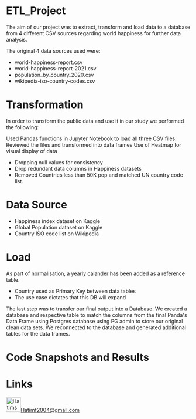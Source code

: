 # ETL_Project 

The aim of our project was to extract, transform and load data to a database from 4 different CSV sources regarding world happiness for further data analysis.

The original 4 data sources used were: 

- world-happiness-report.csv
- world-happiness-report-2021.csv
- population_by_country_2020.csv
- wikipedia-iso-country-codes.csv

# Transformation

In order to transform the public data and use it in our study we performed the following:

Used Pandas functions in Jupyter Notebook to load all three CSV files.
Reviewed the files and transformed into data frames
Use of Heatmap for visual display of data
- Dropping null values for consistency
- Drop redundant data columns in Happiness datasets
- Removed Countries less than 50K pop and matched UN country code list. 

# Data Source

- Happiness index dataset on Kaggle
- Global Population dataset on Kaggle
- Country ISO code list on Wikipedia



# Load 

As part of normalisation, a yearly calander has been added as a reference table.
- Country used as Primary Key between data tables
- The use case dictates that this DB will expand

The last step was to transfer our final output into a Database. We created a database and respective table to match the columns from the final Panda's Data Frame using Postgres database using PG admin to store our original clean data sets. We reconnected to the database and generated additional tables for the data frames.

# Code Snapshots and Results 

# Links


<img src="https://user-images.githubusercontent.com/24882457/168715707-a8981a1d-91a7-468f-b6c1-563740a86cad.png" width="40" height="40" title=" Hatims email"><Hatimf2004@gmail.com>
